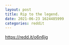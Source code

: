 ```yaml
--- 
layout: post 
title: Rip to the legend. 
date: 2021-06-23 1624485999 
categories: reddit 
--- 
```

https://redd.it/o6n6jg